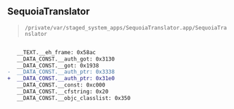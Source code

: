 ## SequoiaTranslator

> `/private/var/staged_system_apps/SequoiaTranslator.app/SequoiaTranslator`

```diff

   __TEXT.__eh_frame: 0x58ac
   __DATA_CONST.__auth_got: 0x3130
   __DATA_CONST.__got: 0x1938
-  __DATA_CONST.__auth_ptr: 0x3338
+  __DATA_CONST.__auth_ptr: 0x31e0
   __DATA_CONST.__const: 0xc000
   __DATA_CONST.__cfstring: 0x20
   __DATA_CONST.__objc_classlist: 0x350

```
